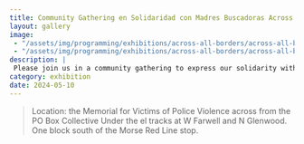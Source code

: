 ```yaml
---
title: Community Gathering en Solidaridad con Madres Buscadoras Across All Borders
layout: gallery
image:
 - "/assets/img/programming/exhibitions/across-all-borders/across-all-borders-1x1.jpg"
 - "/assets/img/programming/exhibitions/across-all-borders/across-all-borders-1x1.jpg"
description: |
 Please join us in a community gathering to express our solidarity with searching mothers in Mexico for the mothers of Palestine and across all borders.
category: exhibition
date: 2024-05-10
---
```

> Location: the Memorial for Victims of Police Violence across from the PO Box Collective
> Under the el tracks at W Farwell and N Glenwood.
> One block south of the Morse Red Line stop.